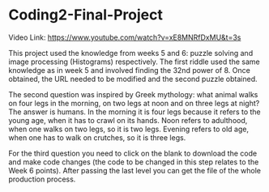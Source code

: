 # Coding2-Final-Project
Video Link: https://www.youtube.com/watch?v=xE8MNRfDxMU&t=3s

This project used the knowledge from weeks 5 and 6: puzzle solving and image processing (Histograms) respectively. The first riddle used the same knowledge as in week 5 and involved finding the 32nd power of 8. Once obtained, the URL needed to be modified and the second puzzle obtained.

The second question was inspired by Greek mythology: what animal walks on four legs in the morning, on two legs at noon and on three legs at night? The answer is humans. In the morning it is four legs because it refers to the young age, when it has to crawl on its hands. Noon refers to adulthood, when one walks on two legs, so it is two legs. Evening refers to old age, when one has to walk on crutches, so it is three legs.

For the third question you need to click on the blank to download the code and make code changes (the code to be changed in this step relates to the Week 6 points). After passing the last level you can get the file of the whole production process.
